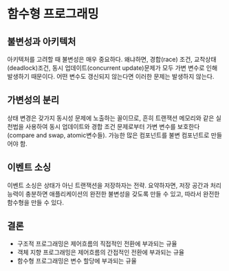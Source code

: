 # 함수형 프로그래밍

## 불변성과 아키텍처

아키텍처를 고려할 때 불변성은 매우 중요하다. 왜냐하면, 경합(race) 조건, 교착상태(deadlock)조건, 동시 업데이트(concurrent update)문제가 모두 가변 변수로 인해 발생하기 때문이다.
어떤 변수도 갱신되지 않는다면 이러한 문제는 발생하지 않는다.


## 가변성의 분리

상태 변경은 갖가지 동시성 문제에 노출하는 꼴이므로, 흔히 트랜잭션 메모리와 같은 실천법을 사용하여 동시 업데이트와 경합 조건 문제로부터 가변 변수를 보호한다(compare and swap, atomic변수들).
가능한 많은 컴포넌트를 불변 컴포넌트로 만들어야 함.

## 이벤트 소싱

이벤트 소싱은 상태가 아닌 트랜잭션을 저장하자는 전략. 요약하자면, 저장 공간과 처리 능력이 충분하면 애플리케이션의 완전한 불변성을 갖도록 만들 수 있고, 따라서 완전한 함수형을 만들 수 있다.

## 결론

 * 구조적 프로그래밍은 제어흐름의 직접적인 전환에 부과되는 규율
 * 객체 지향 프로그래밍은 제어흐름의 간접적인 전환에 부과되는 규율
 * 함수형 프로그래밍은 변수 할당에 부과되는 규율
